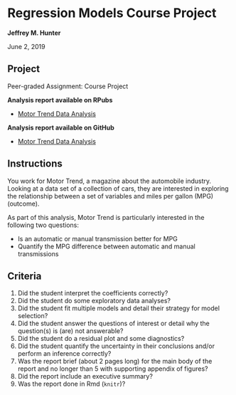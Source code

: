 # Regression Models Course Project

**Jeffrey M. Hunter**

June 2, 2019

## Project

Peer-graded Assignment: Course Project

**Analysis report available on RPubs**

* <a href="http://rpubs.com/OracleJavaNet/501375">Motor Trend Data Analysis</a>

**Analysis report available on GitHub**

* <a href="http://htmlpreview.github.io/?https://github.com/oraclejavanet/regression-models-course-project/blob/master/motor-trend-data-analysis.html" target="_blank">Motor Trend Data Analysis</a>

## Instructions

You work for Motor Trend, a magazine about the automobile industry. Looking at
a data set of a collection of cars, they are interested in exploring the
relationship between a set of variables and miles per gallon (MPG) (outcome).

As part of this analysis, Motor Trend is particularly interested in the
following two questions:

* Is an automatic or manual transmission better for MPG
* Quantify the MPG difference between automatic and manual transmissions

## Criteria

1. Did the student interpret the coefficients correctly?
1. Did the student do some exploratory data analyses?
1. Did the student fit multiple models and detail their strategy for model
   selection?
1. Did the student answer the questions of interest or detail why the
   question(s) is (are) not answerable?
1. Did the student do a residual plot and some diagnostics?
1. Did the student quantify the uncertainty in their conclusions and/or perform
   an inference correctly?
1. Was the report brief (about 2 pages long) for the main body of the report and
   no longer than 5 with supporting appendix of figures?
1. Did the report include an executive summary?
1. Was the report done in Rmd (`knitr`)?
